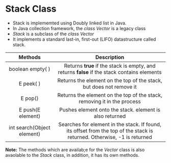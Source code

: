 # Stack Class

* Stack is implememted using Doubly linked list in Java.
* In Java collection framework, the *class Vector* is a legacy class
* *Stack* is a subclass of the *class Vector*
* It implements a standard last-in, first-out (LIFO) datastructure called stack.


|          Methods            |                     Description                                       |
|:---------------------------:|:---------------------------------------------------------------------:|
|boolean empty( )|Returns **true** if the stack is empty, and returns **false** if the stack contains elements|
|E peek( )  |Returns the element on the top of the stack, but does not remove it|
|E pop()    |Returns the element on the top of the stack, removing it in the process|
|E push(E element)    |Pushes element onto the stack. element is also returned|
|int search(Object element)|Searches for element in the stack. If found, its offset from the top of the stack is returned. Otherwise, -1 is returned|

**Note:** The methods which are availab;e for the *Vector* class is also avaolable to the *Stack* class, in addition, it has its own methods.

